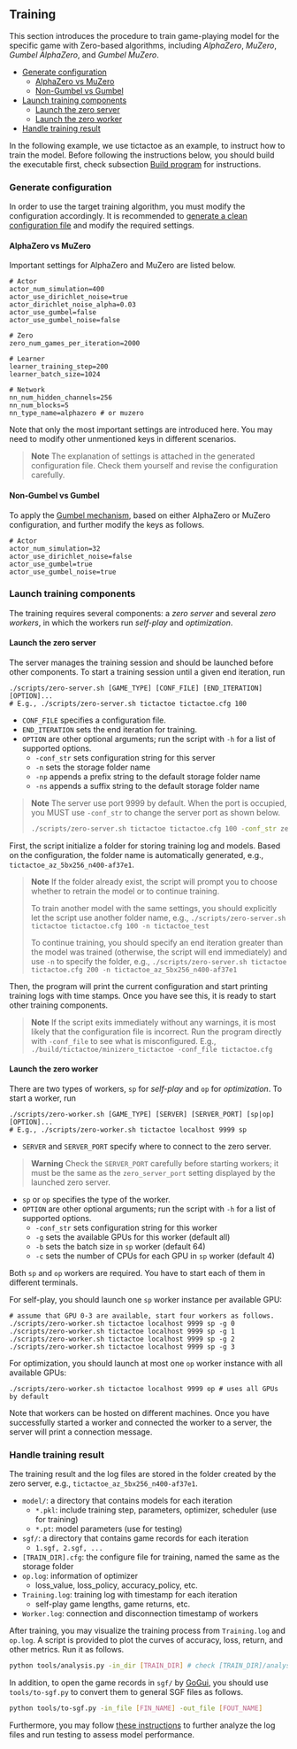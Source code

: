 ## Training

This section introduces the procedure to train game-playing model for the specific game with Zero-based algorithms, including *AlphaZero*, *MuZero*, *Gumbel AlphaZero*, and *Gumbel MuZero*.
* [Generate configuration](#Generate-configuration)
    * [AlphaZero vs MuZero](#AlphaZero-vs-MuZero)
    * [Non-Gumbel vs Gumbel](#Non-Gumbel-vs-Gumbel)
* [Launch training components](#Launch-training-components)
	* [Launch the zero server](#Launch-the-zero-server)
	* [Launch the zero worker](#Launch-the-zero-worker)
* [Handle training result](#Handle-training-result)

In the following example, we use tictactoe as an example, to instruct how to train the model.
Before following the instructions below, you should build the executable first, check subsection [Build program](Setup.md#Build-program) for instructions.

### Generate configuration

In order to use the target training algorithm, you must modify the configuration accordingly.
It is recommended to [generate a clean configuration file](Setup.md#Run-program) and modify the required settings.

#### AlphaZero vs MuZero

Important settings for AlphaZero and MuZero are listed below.
```
# Actor
actor_num_simulation=400
actor_use_dirichlet_noise=true
actor_dirichlet_noise_alpha=0.03
actor_use_gumbel=false
actor_use_gumbel_noise=false

# Zero
zero_num_games_per_iteration=2000

# Learner
learner_training_step=200
learner_batch_size=1024

# Network
nn_num_hidden_channels=256
nn_num_blocks=5
nn_type_name=alphazero # or muzero
```

Note that only the most important settings are introduced here.
You may need to modify other unmentioned keys in different scenarios.
> **Note**
> The explanation of settings is attached in the generated configuration file. Check them yourself and revise the configuration carefully.

#### Non-Gumbel vs Gumbel

To apply the [Gumbel mechanism](https://openreview.net/forum?id=bERaNdoegnO), based on either AlphaZero or MuZero configuration, and further modify the keys as follows.
```
# Actor
actor_num_simulation=32
actor_use_dirichlet_noise=false
actor_use_gumbel=true
actor_use_gumbel_noise=true
```

### Launch training components

The training requires several components: a *zero server* and several *zero workers*, in which the workers run *self-play* and *optimization*.

#### Launch the zero server

The server manages the training session and should be launched before other components. To start a training session until a given end iteration, run
```bash!
./scripts/zero-server.sh [GAME_TYPE] [CONF_FILE] [END_ITERATION] [OPTION]...
# E.g., ./scripts/zero-server.sh tictactoe tictactoe.cfg 100
```
- `CONF_FILE` specifies a configuration file.
- `END_ITERATION` sets the end iteration for training.
- `OPTION` are other optional arguments; run the script with `-h` for a list of supported options.
    - `-conf_str` sets configuration string for this server
    - `-n` sets the storage folder name
    - `-np` appends a prefix string to the default storage folder name
    - `-ns` appends a suffix string to the default storage folder name

> **Note**
> The server use port 9999 by default. When the port is occupied, you MUST use `-conf_str` to change the server port as shown below.
> ```bash
> ./scripts/zero-server.sh tictactoe tictactoe.cfg 100 -conf_str zero_server_port=11111
> ```

First, the script initialize a folder for storing training log and models. Based on the configuration, the folder name is automatically generated, e.g., `tictactoe_az_5bx256_n400-af37e1`.

> **Note**
> If the folder already exist, the script will prompt you to choose whether to retrain the model or to continue training.
> 
> To train another model with the same settings, you should explicitly let the script use another folder name, e.g.,
> `./scripts/zero-server.sh tictactoe tictactoe.cfg 100 -n tictactoe_test`
>
> To continue training, you should specify an end iteration greater than the model was trained (otherwise, the script will end immediately) and use `-n` to specify the folder, e.g.,
> `./scripts/zero-server.sh tictactoe tictactoe.cfg 200 -n tictactoe_az_5bx256_n400-af37e1`

Then, the program will print the current configuration and start printing training logs with time stamps. Once you have see this, it is ready to start other training components.

> **Note**
> If the script exits immediately without any warnings, it is most likely that the configuration file is incorrect. Run the program directly with `-conf_file` to see what is misconfigured. E.g., `./build/tictactoe/minizero_tictactoe -conf_file tictactoe.cfg`

#### Launch the zero worker

There are two types of workers, `sp` for *self-play* and `op` for *optimization*. To start a worker, run
```bash!
./scripts/zero-worker.sh [GAME_TYPE] [SERVER] [SERVER_PORT] [sp|op] [OPTION]...
# E.g., ./scripts/zero-worker.sh tictactoe localhost 9999 sp
```
- `SERVER` and `SERVER_PORT` specify where to connect to the zero server.
> **Warning**
> Check the `SERVER_PORT` carefully before starting workers; it must be the same as the `zero_server_port` setting displayed by the launched zero server.
> 
- `sp` or `op` specifies the type of the worker.
- `OPTION` are other optional arguments; run the script with `-h` for a list of supported options.
    - `-conf_str` sets configuration string for this worker
    - `-g` sets the available GPUs for this worker (default all)
    - `-b` sets the batch size in `sp` worker (default 64)
    - `-c` sets the number of CPUs for each GPU in `sp` worker (default 4)

Both `sp` and `op` workers are required. You have to start each of them in different terminals.

For self-play, you should launch one `sp` worker instance per available GPU:
```bash!
# assume that GPU 0-3 are available, start four workers as follows.
./scripts/zero-worker.sh tictactoe localhost 9999 sp -g 0
./scripts/zero-worker.sh tictactoe localhost 9999 sp -g 1
./scripts/zero-worker.sh tictactoe localhost 9999 sp -g 2
./scripts/zero-worker.sh tictactoe localhost 9999 sp -g 3
```

For optimization, you should launch at most one `op` worker instance with all available GPUs:
```bash!
./scripts/zero-worker.sh tictactoe localhost 9999 op # uses all GPUs by default
```

Note that workers can be hosted on different machines. Once you have successfully started a worker and connected the worker to a server, the server will print a connection message.

### Handle training result

The training result and the log files are stored in the folder created by the zero server, e.g., `tictactoe_az_5bx256_n400-af37e1`.
- `model/`: a directory that contains  models for each iteration
    - `*.pkl`:  include training step, parameters, optimizer, scheduler (use for training)
    - `*.pt`:  model parameters (use for testing)
- `sgf/`: a directory that contains game records for each iteration
    - `1.sgf, 2.sgf, ...`
- `[TRAIN_DIR].cfg`: the configure file for training, named the same as the storage folder
- `op.log`: information of optimizer
    - loss_value, loss_policy, accuracy_policy, etc.
- `Training.log`: training log with timestamp for each iteration
    - self-play game lengths, game returns, etc.
- `Worker.log`: connection and disconnection timestamp of workers

After training, you may visualize the training process from `Training.log` and `op.log`. A script is provided to plot the curves of accuracy, loss, return, and other metrics. Run it as follows.
```bash
python tools/analysis.py -in_dir [TRAIN_DIR] # check [TRAIN_DIR]/analysis/ for images
```

In addition, to open the game records in `sgf/` by [GoGui](https://github.com/Remi-Coulom/gogui), you should use `tools/to-sgf.py` to convert them to general SGF files as follows.
```bash
python tools/to-sgf.py -in_file [FIN_NAME] -out_file [FOUT_NAME]
```

Furthermore, you may follow [these instructions](Testing.md) to further analyze the log files and run testing to assess model performance.
